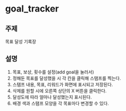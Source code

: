# goal_tracker

## 주제

목표 달성 기록장

## 설명

1. 목표, 보상, 횟수를 설정(add goal을 눌러서)
2. 정해둔 목표를 달성했을 시 각 칸을 클릭해 스탬프를 찍는다.
3. 스탬프 내용, 목표, 리워드가 화면에 표시되고 저장된다.
4. 삭제를 원할 시에 오른쪽 상단의 X 버튼을 클릭한다.
5. 달성도에 따라 얼마나 달성했는지 표시된다.
6. 배경 색과 스탬프 모양을 각 목표마다 변경할 수 있다.
